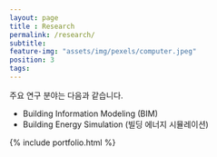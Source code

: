 ```yaml
---
layout: page
title : Research
permalink: /research/
subtitle:
feature-img: "assets/img/pexels/computer.jpeg"
position: 3
tags:
---
```


주요 연구 분야는 다음과 같습니다.
* Building Information Modeling (BIM)
* Building Energy Simulation (빌딩 에너지 시뮬레이션)



{% include portfolio.html %}
